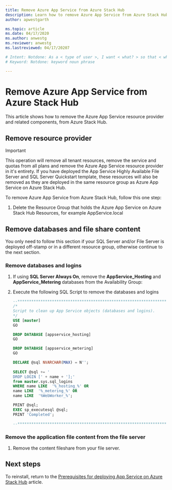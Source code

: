 ```yaml
---
title: Remove Azure App Service from Azure Stack Hub 
description: Learn how to remove Azure App Service from Azure Stack Hub
author: apwestgarth

ms.topic: article
ms.date: 04/17/2020
ms.author: anwestg
ms.reviewer: anwestg
ms.lastreviewed: 04/17/20207

# Intent: Notdone: As a < type of user >, I want < what? > so that < why? >
# Keyword: Notdone: keyword noun phrase

---
```


# Remove Azure App Service from Azure Stack Hub

This article shows how to remove the Azure App Service resource provider and related components, from Azure Stack Hub.

## Remove resource provider

> [!Important]
> This operation will remove all tenant resources, remove the service and quotas from all plans and remove the Azure App Service resource provider in it's entirety.  If you have deployed the App Service Highly Available File Server and SQL Server Quickstart template, these resources will also be removed as they are deployed in the same resource group as Azure App Service on Azure Stack Hub.

To remove Azure App Service from Azure Stack Hub, follow this one step:

1. Delete the Resource Group that holds the Azure App Service on Azure Stack Hub Resources, for example AppService.local

## Remove databases and file share content

You only need to follow this section if your SQL Server and/or File Server is deployed off-stamp or in a different resource group, otherwise continue to the next section.

### Remove databases and logins

1. If using **SQL Server Always On**, remove the **AppService_Hosting** and **AppService_Metering** databases from the Availability Group:

1. Execute the following SQL Script to remove the databases and logins

   ```sql
   --******************************************************************
   /*
   Script to clean up App Service objects (databases and logins).
   */
   USE [master]
   GO

   DROP DATABASE [appservice_hosting]
   GO

   DROP DATABASE [appservice_metering]
   GO

   DECLARE @sql NVARCHAR(MAX) = N'';	
 
   SELECT @sql += '
   DROP LOGIN [' + name + '];' 
   from master.sys.sql_logins
   WHERE name LIKE  '%_hosting_%' OR 
   name LIKE  '%_metering_%' OR
   name LIKE  '%WebWorker_%';

   PRINT @sql;
   EXEC sp_executesql @sql;
   PRINT 'Completed';

   --******************************************************************
   ```

### Remove the application file content from the file server

1. Remove the content fileshare from your file server.

## Next steps

To reinstall, return to the [Prerequisites for deploying App Service on Azure Stack Hub](azure-stack-app-service-before-you-get-started.md) article.
